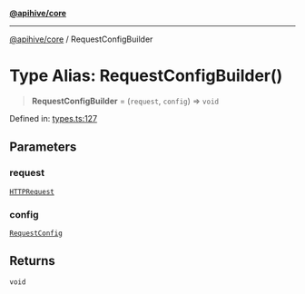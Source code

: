 [**@apihive/core**](../README.md)

***

[@apihive/core](../globals.md) / RequestConfigBuilder

# Type Alias: RequestConfigBuilder()

> **RequestConfigBuilder** = (`request`, `config`) => `void`

Defined in: [types.ts:127](https://github.com/cleverplatypus/apihive-core/blob/917ef8bbf07171bc9393193650ebef9dbc655327/src/types.ts#L127)

## Parameters

### request

[`HTTPRequest`](../classes/HTTPRequest.md)

### config

[`RequestConfig`](RequestConfig.md)

## Returns

`void`

